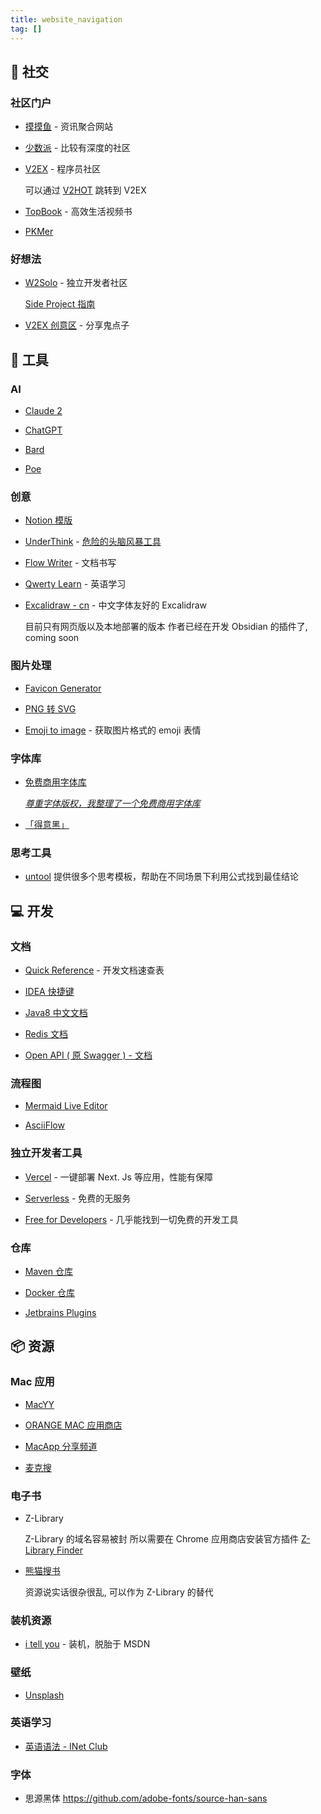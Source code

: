 ```yaml
---
title: website_navigation
tag: [] 
---
```


## 🙋 社交

### 社区门户

- [摸摸鱼](https://momoyu.cc)  - 资讯聚合网站

- [少数派](https://sspai.com) -  比较有深度的社区

- [V2EX](https://www.v2ex.com) - 程序员社区

  可以通过 [V2HOT](https://v2hot.pipecraft.net/hot/hottest-3) 跳转到 V2EX

- [TopBook](https://topbook.cc) - 高效生活视频书

- [PKMer](https://pkmer.cn/) 

### 好想法

- [W2Solo](https://w2solo.com/) -  独立开发者社区

  [Side Project 指南](https://github.com/timqian/sideproject.guide)

- [V2EX 创意区](https://www.v2ex.com/?tab=creative) - 分享鬼点子

## 🔧 工具

### AI

- [Claude 2](https://claude.ai)

- [ChatGPT](https://chat.openai.com/auth/login)

- [Bard](https://bard.google.com/?hl=en)

- [Poe](https://poe.com/)

### 创意

- [Notion 模版](https://www.notioneverything.com/categories/startup?price=Free+template)

- [UnderThink](https://underthink.cc) - [危险的头脑风暴工具](https://www.v2ex.com/t/899011)

- [Flow Writer](https://flow-writer.com/) - 文档书写

- [Qwerty Learn](https://qwerty.kaiyi.cool)  - 英语学习

- [Excalidraw - cn](https://handraw.top/) - 中文字体友好的 Excalidraw

  目前只有网页版以及本地部署的版本
  作者已经在开发 Obsidian 的插件了, coming soon

### 图片处理

- [Favicon Generator](https://realfavicongenerator.net/)

- [PNG 转 SVG](https://www.aconvert.com/cn/image/png-to-svg/)

- [Emoji to image](https://emoji.aranja.com/) - 获取图片格式的 emoji 表情

### 字体库

- [免费商用字体库](https://www.figma.com/community/file/1256555346586156735/%E5%85%8D%E8%B4%B9%E5%95%86%E7%94%A8%E5%AD%97%E4%BD%93%E5%BA%93)

  *[尊重字体版权，我整理了一个免费商用字体库](https://sspai.com/post/80926)*
- [「得意黑」](https://github.com/atelier-anchor/smiley-sans)

### 思考工具

- [untool](https://untools.co/thinking-tools-guide/)
  提供很多个思考模板，帮助在不同场景下利用公式找到最佳结论

## 💻 开发

### 文档

- [Quick Reference](https://quickref.cn) - 开发文档速查表

- [IDEA 快捷键](https://github.com/judasn/IntelliJ-IDEA-Tutorial/blob/master/keymap-mac-introduce.md)

- [Java8 中文文档](https://www.matools.com/api/java8)

- [Redis 文档](https://redis.io/commands/)

- [Open API ( 原 Swagger ) - 文档](https://springdoc.org/)

### 流程图

- [Mermaid Live Editor](https://mermaid.live/)

- [AsciiFlow](https://asciiflow.com/)

### 独立开发者工具

- [Vercel](https://vercel.com) - 一键部署 Next. Js 等应用，性能有保障

- [Serverless](https://serverless.com) - 免费的无服务

- [Free for Developers](https://free-for.dev/)  - 几乎能找到一切免费的开发工具

### 仓库

- [Maven 仓库](https://mvnrepository.com/)

- [Docker 仓库](https://hub.docker.com/search?q=&type=image)

- [Jetbrains Plugins](https://plugins.jetbrains.com/)

## 📦 资源

### Mac 应用

- [MacYY](http://www.macyy.cn)

- [ORANGE MAC 应用商店](http://www.onemac.app)

- [MacApp 分享频道](https://macapp.org.cn)

- [麦克搜](https://www.imacso.com)

### 电子书

- Z-Library

  Z-Library 的域名容易被封
  所以需要在 Chrome 应用商店安装官方插件 [Z-Library Finder](https://chrome.google.com/webstore/detail/z-library-finder/eebjmekegoofamhbnjoboeifabhbbddn/related?utm_source=ext_sidebar&hl=en-US)

- [熊猫搜书](https://xmsoushu.com)

  资源说实话很杂很乱, 可以作为 Z-Library 的替代

### 装机资源

- [i tell you](https://next.itellyou.cn) - 装机，脱胎于 MSDN

### 壁纸

- [Unsplash](https://unsplash.com/t/wallpapers)

### 英语学习

- [英语语法 - INet Club](https://hzpt-inet-club.github.io/english-note/)

### 字体

- 思源黑体 <https://github.com/adobe-fonts/source-han-sans>

